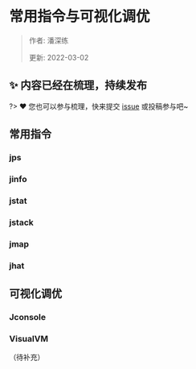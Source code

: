 # 常用指令与可视化调优

> 作者: 潘深练
>
> 更新: 2022-03-02

## ✨ 内容已经在梳理，持续发布
?> ❤️ 您也可以参与梳理，快来提交 [issue](https://github.com/senlypan/jvm-docs/issues) 或投稿参与吧~




## 常用指令

### jps
### jinfo
### jstat
### jstack
### jmap
### jhat

## 可视化调优

### Jconsole
### VisualVM


（待补充）
